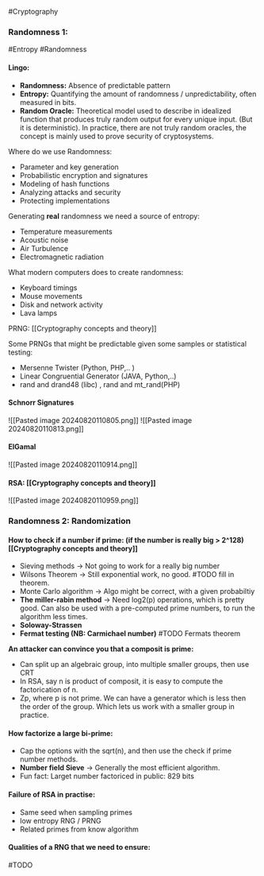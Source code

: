 #Cryptography 

### Randomness 1:
#Entropy #Randomness

#### Lingo:
- **Randomness:** Absence of predictable pattern 
- **Entropy:** Quantifying the amount of randomness / unpredictability, often measured in bits. 
- **Random Oracle:** Theoretical model used to describe in idealized function that produces truly random output for every unique input. (But it is deterministic). In practice, there are not truly random oracles, the concept is mainly used to prove security of cryptosystems.


Where do we use Randomness:
- Parameter and key generation
- Probabilistic encryption and signatures
- Modeling of hash functions
- Analyzing attacks and security 
- Protecting implementations 

Generating **real** randomness we need a source of entropy:
- Temperature measurements
- Acoustic noise
- Air Turbulence
- Electromagnetic radiation 

What modern computers does to create randomness:
- Keyboard timings
- Mouse movements
- Disk and network activity
- Lava lamps


PRNG: [[Cryptography concepts and theory]]

Some PRNGs that might be predictable given some samples or statistical testing:
- Mersenne Twister (Python, PHP,.. )
- Linear Congruential Generator (JAVA, Python,..)
- rand and drand48 (libc) , rand and mt_rand(PHP)

#### Schnorr Signatures
![[Pasted image 20240820110805.png]]
![[Pasted image 20240820110813.png]]


#### ElGamal
![[Pasted image 20240820110914.png]]

#### RSA: [[Cryptography concepts and theory]]
![[Pasted image 20240820110959.png]]


### Randomness 2: Randomization 

#### **How to check if a number if prime: (if the number is really big > 2^128)** [[Cryptography concepts and theory]]
- Sieving methods -> Not going to work for a really big number 
- Wilsons Theorem -> Still exponential work, no good. #TODO fill in theorem.
- Monte Carlo algorithm -> Algo might be correct, with a given probabiltiy 
- **The miller-rabin method** -> Need log2(p) operations, which is pretty good. Can also be used with a pre-computed prime numbers, to run the algorithm less times.  
- **Soloway-Strassen**
- **Fermat testing (NB: Carmichael number)**
#TODO Fermats theorem 


**An attacker can convince you that a composit is prime:**
- Can split up an algebraic group, into multiple smaller groups, then use CRT
- In RSA, say n is product of composit, it is easy to compute the factorication of n.
- Zp, where p is not prime. We can have a generator which is less then the order of the group. Which lets us work with a smaller group in practice. 

#### **How factorize a large bi-prime:**
- Cap the options with the sqrt(n), and then use the check if prime number methods. 
- **Number field Sieve** -> Generally the most efficient algorithm. 
- Fun fact: Larget number factoriced in public: 829 bits 

#### Failure of RSA in practise:
- Same seed when sampling primes 
- low entropy RNG / PRNG
- Related primes from know algorithm 

#### Qualities of a RNG that we need to ensure:
#TODO 
